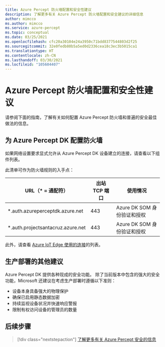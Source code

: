 ```yaml
---
title: Azure Percept 防火墙配置和安全性建议
description: 了解更多有关 Azure Percept 防火墙配置和安全建议的详细信息
author: mimcco
ms.author: mimcco
ms.service: azure-percept
ms.topic: conceptual
ms.date: 03/25/2021
ms.openlocfilehash: cfc20a30104e24a3950c71bdd8377544803d2f25
ms.sourcegitcommit: 32e0fedb80b5a5ed0d2336cea18c3ec3b5015ca1
ms.translationtype: HT
ms.contentlocale: zh-CN
ms.lasthandoff: 03/30/2021
ms.locfileid: "105604407"
---
```

# <a name="azure-percept-firewall-configuration-and-security-recommendations"></a>Azure Percept 防火墙配置和安全性建议

请参阅下面的指南，了解有关如何配置 Azure Percept 防火墙和普遍的安全最佳做法的信息。

## <a name="configuring-firewalls-for-azure-percept-dk"></a>为 Azure Percept DK 配置防火墙

如果网络设置要求显式允许从 Azure Percept DK 设备建立的连接，请查看以下组件列表。

此清单可作为防火墙规则的入手点：

|URL（* = 通配符）|出站 TCP 端口|使用情况|
|-------------------|------------------|---------|
|*.auth.azureperceptdk.azure.net|443|Azure DK SOM 身份验证和授权|
|*.auth.projectsantacruz.azure.net|443|Azure DK SOM 身份验证和授权|

此外，请查看 [Azure IoT Edge 使用的连接](https://docs.microsoft.com/azure/iot-edge/production-checklist#allow-connections-from-iot-edge-devices)的列表。

## <a name="additional-recommendations-for-deployment-to-production"></a>生产部署的其他建议

Azure Percept DK 提供各种现成的安全功能。 除了当前版本中包含的强大的安全功能，Microsoft 还建议在考虑生产部署时遵循以下准则：

- 设备本身具备强大的物理保护
- 确保已启用静态数据加密
- 持续监视设备状况并快速响应警报
- 限制有权访问设备的管理员的数量

## <a name="next-steps"></a>后续步骤

> [!div class="nextstepaction"]
> [了解更多有关 Azure Percept 安全的信息](./overview-percept-security.md)